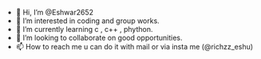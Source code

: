 - 👋 Hi, I’m @Eshwar2652
- 👀 I’m interested in coding and group works.
- 🌱 I’m currently learning c , c++ , phython.
- 💞️ I’m looking to collaborate on good opportunities.
- 📫 How to reach me u can do it with mail or via insta me (@richzz_eshu)

<!---
Eshwar2652/Eshwar2652 is a ✨ special ✨ repository because its `README.md` (this file) appears on your GitHub profile.
You can click the Preview link to take a look at your changes.
--->
